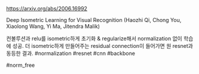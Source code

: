 https://arxiv.org/abs/2006.16992

Deep Isometric Learning for Visual Recognition (Haozhi Qi, Chong You, Xiaolong Wang, Yi Ma, Jitendra Malik)

컨볼루션과 relu를 isometric하게 초기화 & regularize해서 normalization 없이 학습에 성공. 더 isometric하게 만들어주는 residual connection이 들어가면 원 resnet과 동등한 결과. #normalization #resnet #cnn #backbone

#norm_free 